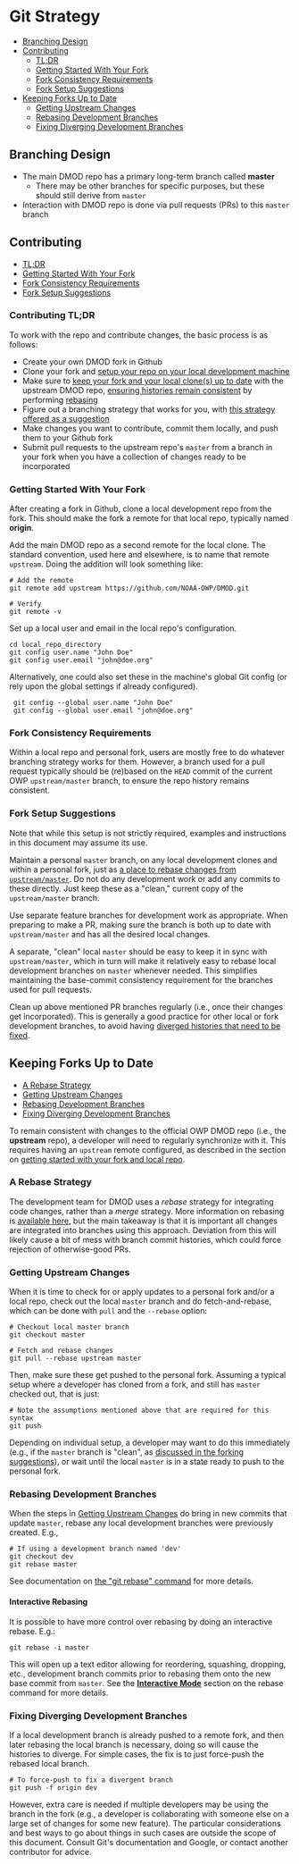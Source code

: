 # Git Strategy

- [Branching Design](#branching-design)
- [Contributing](#contributing)
    - [TL;DR](#contributing-tldr)
    - [Getting Started With Your Fork](#getting-started-with-your-fork)
    - [Fork Consistency Requirements](#fork-consistency-requirements)
    - [Fork Setup Suggestions](#fork-setup-suggestions)
- [Keeping Forks Up to Date](#keeping-forks-up-to-date)
    - [Getting Upstream Changes](#getting-upstream-changes)
    - [Rebasing Development Branches](#rebasing-development-branches)
    - [Fixing Diverging Development Branches](#fixing-diverging-development-branches)

## Branching Design

- The main DMOD repo has a primary long-term branch called **master**
    - There may be other branches for specific purposes, but these should still derive from `master`
- Interaction with DMOD repo is done via pull requests (PRs) to this `master` branch

## Contributing

- [TL;DR](#contributing-tldr)
- [Getting Started With Your Fork](#getting-started-with-your-fork)
- [Fork Consistency Requirements](#fork-consistency-requirements)
- [Fork Setup Suggestions](#fork-setup-suggestions)

### Contributing TL;DR

To work with the repo and contribute changes, the basic process is as follows:

- Create your own DMOD fork in Github
- Clone your fork and [setup your repo on your local development machine](#getting-started-with-your-fork)
- Make sure to [keep your fork and your local clone(s) up to date](#keeping-forks-up-to-date) with the upstream DMOD repo, [ensuring histories remain consistent](#fork-consistency-requirements) by performing [rebasing](#rebasing-development-branches)
- Figure out a branching strategy that works for you, with [this strategy offered as a suggestion](#fork-setup-suggestions)
- Make changes you want to contribute, commit them locally, and push them to your Github fork
- Submit pull requests to the upstream repo's `master` from a branch in your fork when you have a collection of changes ready to be incorporated

### Getting Started With Your Fork

After creating a fork in Github, clone a local development repo from the fork.  This should make the fork a remote for that local repo, typically named **origin**.

Add the main DMOD repo as a second remote for the local clone. The standard convention, used here and elsewhere, is to name that remote `upstream`.  Doing the addition will look something like:

    # Add the remote
    git remote add upstream https://github.com/NOAA-OWP/DMOD.git

    # Verify
    git remote -v

Set up a local user and email in the local repo's configuration.

    cd local_repo_directory
    git config user.name "John Doe"
    git config user.email "john@doe.org"

Alternatively, one could also set these in the machine's global Git config (or rely upon the global settings if already configured).

     git config --global user.name "John Doe"
     git config --global user.email "john@doe.org"

### Fork Consistency Requirements

Within a local repo and personal fork, users are mostly free to do whatever branching strategy works for them.  However, a branch used for a pull request typically should be (re)based on the `HEAD` commit of the current OWP `upstream/master` branch, to ensure the repo history remains consistent.

### Fork Setup Suggestions

Note that while this setup is not strictly required, examples and instructions in this document may assume its use.

Maintain a personal `master` branch, on any local development clones and within a personal fork, just as [a place to rebase changes from `upstream/master`](#getting-upstream-changes).  Do not do any development work or add any commits to these directly.  Just keep these as a "clean," current copy of the `upstream/master` branch.

Use separate feature branches for development work as appropriate.  When preparing to make a PR, making sure the branch is both up to date with `upstream/master` and has all the desired local changes.

A separate, "clean" local `master` should be easy to keep it in sync with `upstream/master`, which in turn will make it relatively easy to rebase local development branches on `master` whenever needed.  This simplifies maintaining the base-commit consistency requirement for the branches used for pull requests.

Clean up above mentioned PR branches regularly (i.e., once their changes get incorporated).  This is generally a good practice for other local or fork development branches, to avoid having [diverged histories that need to be fixed](#fixing-diverging-development-branches).

## Keeping Forks Up to Date

- [A Rebase Strategy](#a-rebase-strategy)
- [Getting Upstream Changes](#getting-upstream-changes)
- [Rebasing Development Branches](#rebasing-development-branches)
- [Fixing Diverging Development Branches](#fixing-diverging-development-branches)


To remain consistent with changes to the official OWP DMOD repo (i.e., the **upstream** repo), a developer will need to regularly synchronize with it.  This requires having an `upstream` remote configured, as described in the section on [getting started with your fork and local repo](#getting-started-with-your-fork).

### A Rebase Strategy

The development team for DMOD uses a *rebase* strategy for integrating code changes, rather than a *merge* strategy.  More information on rebasing is [available here](https://git-scm.com/book/en/v2/Git-Branching-Rebasing), but the main takeaway is that it is important all changes are integrated into branches using this approach.  Deviation from this will likely cause a bit of mess with branch commit histories, which could force rejection of otherwise-good PRs.


### Getting Upstream Changes

When it is time to check for or apply updates to a personal fork and/or a local repo, check out the local `master` branch and do fetch-and-rebase, which can be done with `pull` and the `--rebase` option:

    # Checkout local master branch
    git checkout master

    # Fetch and rebase changes
    git pull --rebase upstream master

Then, make sure these get pushed to the personal fork. Assuming a typical setup where a developer has cloned from a fork, and still has `master` checked out, that is just:

    # Note the assumptions mentioned above that are required for this syntax
    git push

Depending on individual setup, a developer may want to do this immediately (e.g., if the `master` branch is "clean", as [discussed in the forking suggestions](#fork-setup-suggestions)), or wait until the local `master` is in a state ready to push to the personal fork.

### Rebasing Development Branches

When the steps in [Getting Upstream Changes](#getting-upstream-changes) do bring in new commits that update `master`, rebase any local development branches were previously created. E.g.,

    # If using a development branch named 'dev'
    git checkout dev
    git rebase master

See documentation on [the "git rebase" command](https://git-scm.com/docs/git-rebase) for more details.

#### Interactive Rebasing

It is possible to have more control over rebasing by doing an interactive rebase.  E.g.:

    git rebase -i master

This will open up a text editor allowing for reordering, squashing, dropping, etc., development branch commits prior to rebasing them onto the new base commit from `master`.  See the [**Interactive Mode**](https://git-scm.com/docs/git-rebase#_interactive_mode) section on the rebase command  for more details.

### Fixing Diverging Development Branches

If a local development branch is already pushed to a remote fork, and then later rebasing the local branch is necessary, doing so will cause the histories to diverge.  For simple cases, the fix is to just force-push the rebased local branch.

    # To force-push to fix a divergent branch
    git push -f origin dev

However, extra care is needed if multiple developers may be using the branch in the fork (e.g., a developer is collaborating with someone else on a large set of changes for some new feature).  The particular considerations and best ways to go about things in such cases are outside the scope of this document.  Consult Git's documentation and Google, or contact another contributor for advice.

